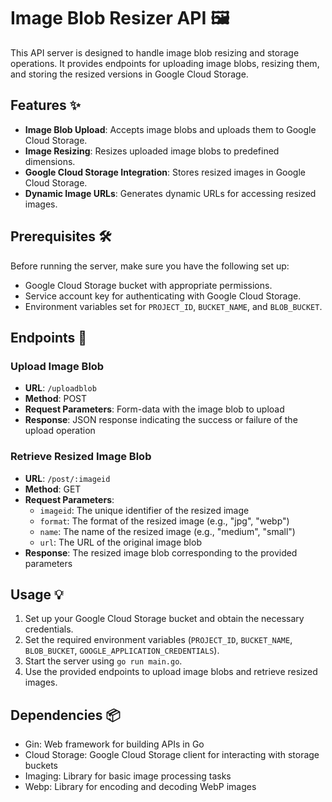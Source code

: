 
# Image Blob Resizer API 🖼️

This API server is designed to handle image blob resizing and storage operations. It provides endpoints for uploading image blobs, resizing them, and storing the resized versions in Google Cloud Storage.

## Features ✨

- **Image Blob Upload**: Accepts image blobs and uploads them to Google Cloud Storage.
- **Image Resizing**: Resizes uploaded image blobs to predefined dimensions.
- **Google Cloud Storage Integration**: Stores resized images in Google Cloud Storage.
- **Dynamic Image URLs**: Generates dynamic URLs for accessing resized images.

## Prerequisites 🛠️

Before running the server, make sure you have the following set up:

- Google Cloud Storage bucket with appropriate permissions.
- Service account key for authenticating with Google Cloud Storage.
- Environment variables set for `PROJECT_ID`, `BUCKET_NAME`, and `BLOB_BUCKET`.

## Endpoints 🚀

### Upload Image Blob

- **URL**: `/uploadblob`
- **Method**: POST
- **Request Parameters**: Form-data with the image blob to upload
- **Response**: JSON response indicating the success or failure of the upload operation

### Retrieve Resized Image Blob

- **URL**: `/post/:imageid`
- **Method**: GET
- **Request Parameters**:
  - `imageid`: The unique identifier of the resized image
  - `format`: The format of the resized image (e.g., "jpg", "webp")
  - `name`: The name of the resized image (e.g., "medium", "small")
  - `url`: The URL of the original image blob
- **Response**: The resized image blob corresponding to the provided parameters

## Usage 💡

1. Set up your Google Cloud Storage bucket and obtain the necessary credentials.
2. Set the required environment variables (`PROJECT_ID`, `BUCKET_NAME`, `BLOB_BUCKET`, `GOOGLE_APPLICATION_CREDENTIALS`).
3. Start the server using `go run main.go`.
4. Use the provided endpoints to upload image blobs and retrieve resized images.

## Dependencies 📦

- Gin: Web framework for building APIs in Go
- Cloud Storage: Google Cloud Storage client for interacting with storage buckets
- Imaging: Library for basic image processing tasks
- Webp: Library for encoding and decoding WebP images

